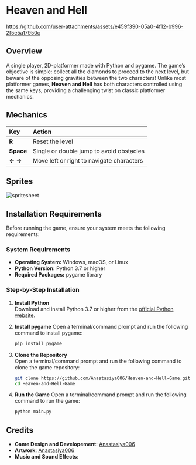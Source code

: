 # Heaven and Hell
https://github.com/user-attachments/assets/e459f390-05a0-4f12-b996-2f5e5a17950c

## Overview
A single player, 2D-platformer made with Python and pygame. The game’s objective is simple: collect all the diamonds to proceed to the next level, but beware of the opposing gravities between the two characters! Unlike most platformer games, **Heaven and Hell** has both characters controlled using the same keys, providing a challenging twist on classic platformer mechanics.

## Mechanics
 Key         | Action                                      |
|:-----------|:--------------------------------------------|
| **R**      | Reset the level                             |
| **Space**  | Single or double jump to avoid obstacles    |
| **←  →**   | Move left or right to navigate characters   |

## Sprites
![spritesheet](https://github.com/user-attachments/assets/62f0f523-67ab-4608-86d0-fda740ec5af0)

## Installation Requirements

Before running the game, ensure your system meets the following requirements:

### System Requirements
- **Operating System:** Windows, macOS, or Linux
- **Python Version:** Python 3.7 or higher
- **Required Packages:** pygame library

### Step-by-Step Installation

1. **Install Python**  
   Download and install Python 3.7 or higher from the [official Python website](https://www.python.org/downloads/).
   
2. **Install pygame**
   Open a terminal/command prompt and run the following command to install pygame:
   ```bash
   pip install pygame
   
3. **Clone the Repository**  
   Open a terminal/command prompt and run the following command to clone the game repository:  
   ```bash
   git clone https://github.com/Anastasiya006/Heaven-and-Hell-Game.git
   cd Heaven-and-Hell-Game
   
4. **Run the Game**
   Open a terminal/command prompt and run the following command to run the game:
   ```bash
   python main.py  

## Credits
- **Game Design and Developement**: [Anastasiya006](https://github.com/Anastasiya006)
- **Artwork**: [Anastasiya006](https://github.com/Anastasiya006)
- **Music and Sound Effects**: 
